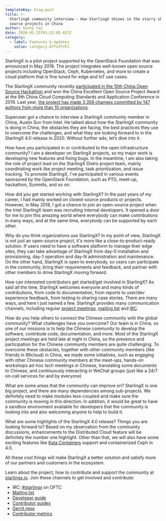 ```yaml
---
templateKey: blog-post
title: >-
  StarlingX community interview - How StarlingX shines in the starry sky of open
  source projects in China
author: Sunny Cai
date: 2020-02-25T01:32:05.627Z
category:
  - label: Features & Updates
    value: category-A7fnZYrE1
---
```


StarlingX is a pilot project supported by the OpenStack Foundation that was announced in May 2018. The project integrates well-known open source projects including OpenStack, Ceph, Kubernetes, and more to create a cloud platform that is fine tuned for edge and IoT use cases.

The StarlingX community recently [participated in the 10th China Open Source Hackathon](https://superuser.openstack.org/articles/the-10th-china-open-source-hackathon-recap-projects-talks-and-more/) and won the China Excellent Open Source Project Award at the 9th China Cloud Computing Standards and Application Conference in 2019. Last year, [the project has made 3,359 changes committed by 147 authors from more than 10 organizations](https://www.starlingx.io/blog/starlingx-in-2019-how-the-community-delivered-two-releases-serving-edge-computing-and-industrial-iot-use-cases.html).

Superuser got a chance to interview a StarlingX community member in China, Austin Sun from Intel. He talked about how the StarlingX community is doing in China, the obstacles they are facing, the best practices they use to overcome the challenges, and what they are looking forward to in the StarlingX 4.0 release in 2020. Without further ado, let’s dive into it. 

How have you participated in or contributed to the open infrastructure community?
I am a developer on StarlingX projects, so my major work is developing new features and fixing bugs. In the meantime, I am also taking the role of project lead on the StarlingX Distro project team, mainly coordinating work like project meeting, task prioritization, and issue tracking. To promote StarlingX, I've participated in various events sponsored by the OpenStack Foundation, such as PTG, meet-up, hackathon, Summits, and so on.

How did you get started working with StarlingX?
In the past years of my career, I had mainly worked on closed-source products or projects. However, in May 2018, I got a chance to join an open-source project when the Intel StarlingX team was recruiting internal developers. It opened a door for me to join this amazing world where everybody can make contributions in many ways, and at the same time, everybody can be supported by each other.

Why do you think organizations use StarlingX?
In my point of view, StarlingX is not just an open-source project, it's more like a close-to-product-ready solution. If users need to have a software platform to manage their edge sites, they can take advantage of StarlingX from day-0 installation and provisioning, day-1 operation and day-N administration and maintenance. On the other hand, StarlingX is open to everybody, so users can participate in the community, bring their requirements and feedback, and partner with other members to drive StarlingX moving forward.

How can interested contributors get started/get involved in StarlingX?
As said all the time, StarlingX welcomes everyone and many kinds of contributions, from code to documentation, from reports to user/dev experience feedback, from testing to sharing case stories. There are many ways, and here I just named a few. StarlingX provides many communication channels, including regular [project meetings](https://wiki.openstack.org/wiki/Starlingx/Meetings), [mailing list](http://lists.starlingx.io/) and [IRC](https://webchat.oftc.net/?channels=starlingx).

How do you help others to connect the Chinese community with the global community? What challenges have you overcome? 
Our team is in China, so one of our missions is to help the Chinese community to develop the software, contribute code, documentation, and more.  Most of the StarlingX project meetings are held late at night in China, so the presence and participation for the Chinese community members are quite challenging. To overcome these obstacles, together with other community members (like friends in 99cloud) in China, we made some initiatives, such as engaging with other Chinese community members at the meet-ups, hands-on workshops ad-hoc tech meetings in Chinese, translating some documents to Chinese, and continuously interacting in WeChat groups (just like a 24/7 on-call services for and by everyone)

What are some areas that the community can improve on?
StarlingX is one big project, and there are many dependencies among sub-projects. We definitely need to make modules less-coupled and make sure the community is moving in this direction.
In addition, it would be great to have a sandbox environment available for developers that the community is looking into and also welcoming anyone to help to build it. 

What are some highlights of the StarlingX 4.0 release? Things you are looking forward to?
Based on my observation from the community discussions, enhancements to the Distributed Cloud feature will be definitely the number one highlight. Other than that, we will also have some exciting features like [Kata Containers](https://katacontainers.io/) support and containerized Ceph in 4.0.

All these cool things will make StarlingX a better solution and satisfy more of our partners and customers in the ecosystem.

Learn about the project, how to contribute and support the community at [starlingx.io](http://starlingx.io). Join these channels to get involved and contribute:

* IRC: [#starlingx](https://webchat.oftc.net/?channels=starlingx) on OFTC
* [Mailing list](https://lists.starlingx.io/)
* [Developer guide](http://docs.starlingx.io/developer_resources)
* [Contributor guides](http://docs.starlingx.io/contributor/index.html)
* [Gerrit repo](http://opendev.org/starlingx)
* [Contributor metrics](http://StarlingX.Biterg.io)
